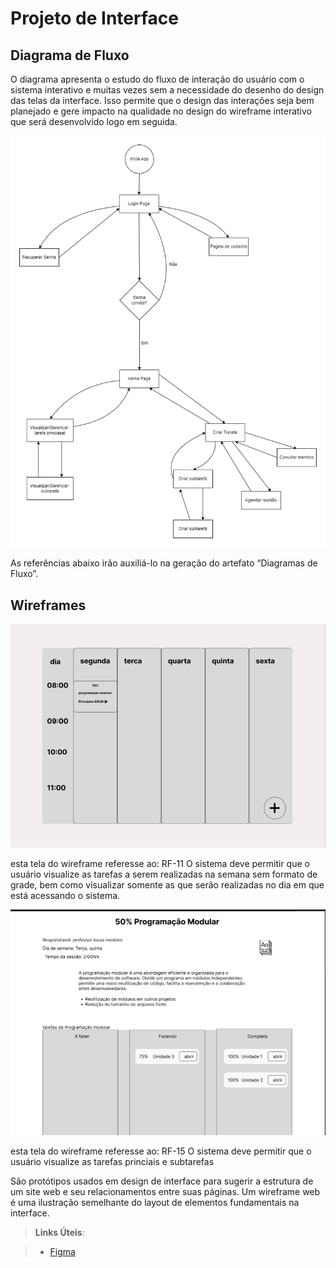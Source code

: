# Projeto de Interface

## Diagrama de Fluxo

O diagrama apresenta o estudo do fluxo de interação do usuário com o sistema interativo e  muitas vezes sem a necessidade do desenho do design das telas da interface. Isso permite que o design das interações seja bem planejado e gere impacto na qualidade no design do wireframe interativo que será desenvolvido logo em seguida.



![Exemplo de Diagrama de Fluxo](imgs/Diagrama%20de%20fluxo%20DQ.drawio.png)

As referências abaixo irão auxiliá-lo na geração do artefato “Diagramas de Fluxo”.

## Wireframes

![alt text](imgs/homePage.png)

esta tela do wireframe referesse ao: RF-11 O sistema deve permitir que o usuário visualize as tarefas a serem realizadas na semana sem formato de grade, bem como visualizar somente as que serão realizadas no dia em que está acessando o sistema.

![alt text](imgs/visualizacaoTarfa.png)

esta tela do wireframe referesse ao: RF-15 O sistema deve permitir que o usuário visualize as tarefas princiais e subtarefas



São protótipos usados em design de interface para sugerir a estrutura de um site web e seu relacionamentos entre suas páginas. Um wireframe web é uma ilustração semelhante do layout de elementos fundamentais na interface.

> **Links Úteis**:

> - [Figma](https://www.figma.com/)